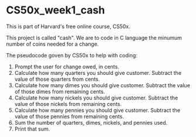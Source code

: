 # CS50x_week1_cash

This is part of Harvard's free online course, CS50x. 

This project is called "cash". 
We are to code in C language the minumum number of coins needed for a change. 

The pseudocode goven by CS50x to help with coding:
1. Prompt the user for change owed, in cents.
2. Calculate how many quarters you should give customer. Subtract the value of those quarters from cents.
3. Calculate how many dimes you should give customer. Subtract the value of those dimes from remaining cents.
4. Calculate how many nickels you should give customer. Subtract the value of those nickels from remaining cents.
5. Calculate how many pennies you should give customer. Subtract the value of those pennies from remaining cents.
6. Sum the number of quarters, dimes, nickels, and pennies used.
7. Print that sum.
